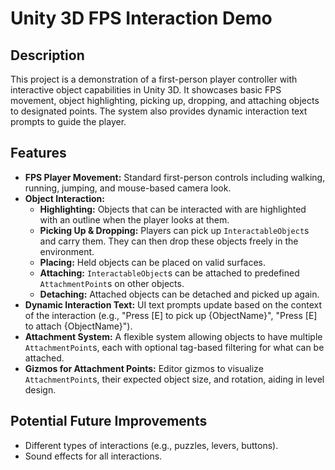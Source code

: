 # Unity 3D FPS Interaction Demo

## Description

This project is a demonstration of a first-person player controller with interactive object capabilities in Unity 3D. It showcases basic FPS movement, object highlighting, picking up, dropping, and attaching objects to designated points. The system also provides dynamic interaction text prompts to guide the player.

## Features

*   **FPS Player Movement:** Standard first-person controls including walking, running, jumping, and mouse-based camera look.
*   **Object Interaction:**
    *   **Highlighting:** Objects that can be interacted with are highlighted with an outline when the player looks at them.
    *   **Picking Up & Dropping:** Players can pick up `InteractableObject`s and carry them. They can then drop these objects freely in the environment.
    *   **Placing:** Held objects can be placed on valid surfaces.
    *   **Attaching:** `InteractableObject`s can be attached to predefined `AttachmentPoint`s on other objects.
    *   **Detaching:** Attached objects can be detached and picked up again.
*   **Dynamic Interaction Text:** UI text prompts update based on the context of the interaction (e.g., "Press [E] to pick up {ObjectName}", "Press [E] to attach {ObjectName}").
*   **Attachment System:** A flexible system allowing objects to have multiple `AttachmentPoint`s, each with optional tag-based filtering for what can be attached.
*   **Gizmos for Attachment Points:** Editor gizmos to visualize `AttachmentPoint`s, their expected object size, and rotation, aiding in level design.

## Potential Future Improvements

*   Different types of interactions (e.g., puzzles, levers, buttons).
*   Sound effects for all interactions.